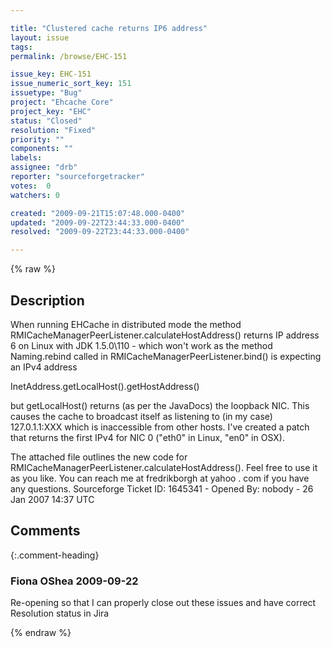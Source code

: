```yaml
---

title: "Clustered cache returns IP6 address"
layout: issue
tags: 
permalink: /browse/EHC-151

issue_key: EHC-151
issue_numeric_sort_key: 151
issuetype: "Bug"
project: "Ehcache Core"
project_key: "EHC"
status: "Closed"
resolution: "Fixed"
priority: ""
components: ""
labels: 
assignee: "drb"
reporter: "sourceforgetracker"
votes:  0
watchers: 0

created: "2009-09-21T15:07:48.000-0400"
updated: "2009-09-22T23:44:33.000-0400"
resolved: "2009-09-22T23:44:33.000-0400"

---
```




{% raw %}



## Description

<div markdown="1" class="description">

When running EHCache in distributed mode the method RMICacheManagerPeerListener.calculateHostAddress() returns IP address 6 on Linux with JDK 1.5.0\110 - which won't work as the method Naming.rebind called in RMICacheManagerPeerListener.bind() is expecting an IPv4 address

InetAddress.getLocalHost().getHostAddress()

but getLocalHost() returns (as per the JavaDocs) the loopback NIC. This causes the cache to broadcast itself as listening to (in my case) 127.0.1.1:XXX which is inaccessible from other hosts. I've created a patch that returns the first IPv4 for NIC 0 ("eth0" in Linux, "en0" in OSX). 

The attached file outlines the new code for RMICacheManagerPeerListener.calculateHostAddress(). Feel free to use it as you like. You can reach me at fredrikborgh at yahoo . com if you have any questions.
Sourceforge Ticket ID: 1645341 - Opened By: nobody - 26 Jan 2007 14:37 UTC

</div>

## Comments


{:.comment-heading}
### **Fiona OShea** <span class="date">2009-09-22</span>

<div markdown="1" class="comment">

Re-opening so that I can properly close out these issues and have correct Resolution status in Jira

</div>



{% endraw %}
